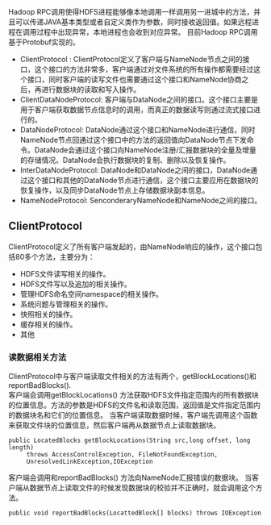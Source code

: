 Hadoop RPC调用使得HDFS进程能够像本地调用一样调用另一进城中的方法，并且可以传递JAVA基本类型或者自定义类作为参数，同时接收返回值。如果远程进程在调用过程中出现异常，本地进程也会收到对应异常。
目前Hadoop RPC调用基于Protobuf实现的。

* ClientProtocol : ClientProtocol定义了客户端与NameNode节点之间的接口，这个接口的方法非常多，客户端通过对文件系统的所有操作都需要经过这个接口，同时客户端的读写文件也需要通过这个接口和NameNode协商之后，再进行数据块的读取和写入操作。
* ClientDataNodeProtocol: 客户端与DataNode之间的接口。这个接口主要是用于客户端获取数据节点信息时的调用，而真正的数据读写则通过流式接口进行的。
* DataNodeProtocol: DataNode通过这个接口和NameNode进行通信，同时NameNode节点回通过这个接口中的方法的返回值向DataNode节点下发命令。DataNode会通过这个接口向NameNode注册/汇报数据块的全量及增量的存储情况。DataNode会执行数据块的复制、删除以及恢复操作。
* InterDataNodeProtocol: DataNode和DataNode之间的接口，DataNode通过这个接口和其他的DataNode节点进行通信，这个接口主要应用在数据块的恢复操作，以及同步DataNode节点上存储数据块副本信息。
* NameNodeProtocol: SenconderaryNameNode和NameNode之间的接口。

## ClientProtocol
ClientProtocol定义了所有客户端发起的，由NameNode响应的操作，这个接口包括80多个方法，主要分为：
* HDFS文件读写相关的操作。
* HDFS文件写以及追加的相关操作。
* 管理HDFS命名空间namespace的相关操作。
* 系统问题与管理相关的操作。
* 快照相关的操作。
* 缓存相关的操作。
* 其他


### 读数据相关方法
ClientProtocol中与客户端读取文件相关的方法有两个，getBlockLocations()和reportBadBlocks().   
客户端会调用getBlockLocations() 方法获取HDFS文件指定范围内的所有数据块的位置信息。方法的参数是HDFS的文件名和读取范围，返回值是文件指定范围内的数据块名和它们的位置信息。
当客户端读取数据时候，客户端先调用这个函数来获取文件块的位置信息，然后客户端再从数据节点上读取数据块。
```
public LocatedBlocks getBlockLocations(String src,long offset, long length)
     throws AccessControlException, FileNotFoundException,
     UnresolvedLinkException,IOException
```
客户端会调用和reportBadBlocks() 方法向NameNode汇报错误的数据块。 当客户端从数据节点上读取文件的时候发现数据块的校验并不正确时，就会调用这个方法。
```
public void reportBadBlocks(LocattedBlock[] blocks) throws IOException
```

